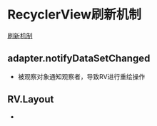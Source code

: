 # RecyclerView刷新机制
[刷新机制](https://juejin.im/post/5c10ad715188253141435f4a)

## adapter.notifyDataSetChanged
- 被观察对象通知观察者，导致RV进行重绘操作

## RV.Layout
- 
